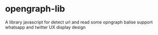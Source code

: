 # opengraph-lib
A library javascript for detect url and read some opngraph balise support whatsapp and twitter UX display design 
